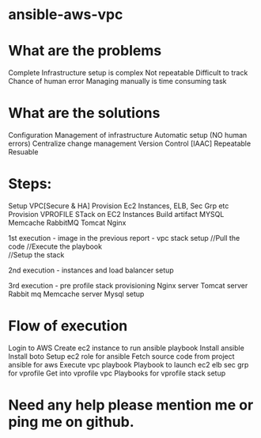 # ansible-aws-vpc

# What are the problems
Complete Infrastructure setup is complex
Not repeatable
Difficult to track
Chance of human error
Managing manually is time consuming task


# What are the solutions
Configuration Management of infrastructure
Automatic setup (NO human errors)
Centralize change management
Version Control [IAAC]
Repeatable
Resuable


# Steps:
Setup VPC[Secure & HA]
Provision Ec2 Instances, ELB, Sec Grp etc
Provision VPROFILE STack on EC2 Instances
Build artifact
MYSQL
Memcache
RabbitMQ
Tomcat
Nginx

1st execution - image in the previous report - vpc stack setup
//Pull the code 
//Execute the playbook  
//Setup the stack


2nd execution - instances and load balancer setup

3rd execution - pre profile stack provisioning
Nginx server
Tomcat server
Rabbit mq
Memcache server
Mysql setup



# Flow of execution 
Login to AWS
Create ec2 instance to run ansible playbook
Install ansible
Install boto
Setup ec2 role for ansible
Fetch source code from project ansible for aws
Execute vpc playbook
Playbook to launch ec2 elb sec grp for vprofile
Get into vprofile vpc
Playbooks for vprofile stack setup






# Need any help please mention me or ping me on github.
